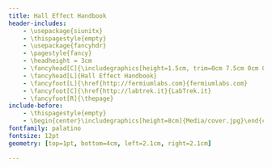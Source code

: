 ```yaml
---
title: Hall Effect Handbook
header-includes:
    - \usepackage{siunitx}
    - \thispagestyle{empty} 
    - \usepackage{fancyhdr}
    - \pagestyle{fancy}
    - \headheight = 3cm
    - \fancyhead[C]{\includegraphics[height=1.5cm, trim=0cm 7.5cm 0cm 0cm]{Media/logo.eps} 
    - \fancyhead[L]{Hall Effect Handbook}
    - \fancyfoot[L]{\href{http://fermiumlabs.com}{fermiumlabs.com}
    - \fancyfoot[C]{\href{http://labtrek.it}{LabTrek.it}
    - \fancyfoot[R]{\thepage}
include-before:
    - \thispagestyle{empty}
    - \begin{center}\includegraphics[height=8cm]{Media/cover.jpg}\end{center}
fontfamily: palatino
fontsize: 12pt
geometry: [top=1pt, bottom=4cm, left=2.1cm, right=2.1cm]

---
```


<!--
Copyright (C)  2016  Labtrek & Fermium LABS.
Permission is granted to copy, distribute and/or modify this document
under the terms of the GNU Free Documentation License, Version 1.3
or any later version published by the Free Software Foundation;
with the Invariant Sections being "Authorship", no Front-Cover Texts, and no Back-Cover Texts.
A copy of the license is included in the section entitled "GNU
Free Documentation License".
-->

<!-- ################################
to compile this document you need pandoc with pandoc-eqnos, pandoc-fignos and pandoc-tablenos filters
http://pandoc.org
https://github.com/tomduck/pandoc-eqnos
https://github.com/tomduck/pandoc-tablenos
https://github.com/tomduck/pandoc-fignos

Original paper by Giacomo Torzo of LabTrek
Revision and new technical documentation by Davide Bortolami of Fermium LABS

  - \fancyhead[R]{\includegraphics[height=1.5cm, trim=0cm 0cm 0cm]{Media/logo_labtrek.png}}
  
http://labtrek.it
https://fermiumlabs.com

- \fancyhead[R]{\includegraphics[height=1.5cm, trim=0cm 0cm 0cm]{Media/logo_labtrek.png}

################################ --> 
